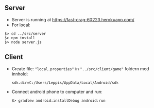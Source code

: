 ## Server
* Server is running at https://fast-crag-60223.herokuapp.com/
* For local:
```
$> cd ../src/server
$> npm install
$> node server.js
```
## Client
* Create file: `"local.properties"` in `"../src/client/game"` foldern med innhold:
    ```
    sdk.dir=C:/Users/Leppis/AppData/Local/Android/sdk
    ```
* Connect android phone to computer and run:
    ```
    $> gradlew android:installDebug android:run
    ```
